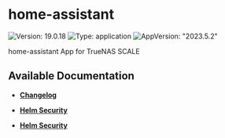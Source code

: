 # home-assistant

![Version: 19.0.18](https://img.shields.io/badge/Version-19.0.18-informational?style=flat-square) ![Type: application](https://img.shields.io/badge/Type-application-informational?style=flat-square) ![AppVersion: "2023.5.2"](https://img.shields.io/badge/AppVersion-"2023.5.2"-informational?style=flat-square)

home-assistant App for TrueNAS SCALE

## Available Documentation

- [**Changelog**](CHANGELOG)

- [**Helm Security**](container-security)

- [**Helm Security**](helm-security)

